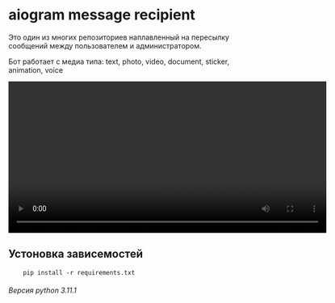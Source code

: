 # aiogram message recipient

Это один из многих репозиториев наплавленный на пересылку сообщений между пользователем и администратором. 

Бот работает с медиа типа: text, photo, video, document, sticker, animation, voice

<video width="630" height="300" src="example.mp4"></video>


## **Устоновка зависемостей**
``` 
    pip install -r requirements.txt
```

###### Версия python 3.11.1

